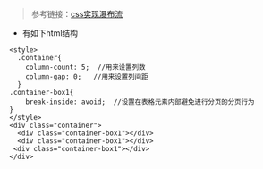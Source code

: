 > 参考链接：[css实现瀑布流](https://www.w3cplus.com/css/pure-css-create-masonry-layout.html)
* 有如下html结构
```
<style>
  .container{
    column-count: 5;  //用来设置列数
    column-gap: 0;   //用来设置列间距
  }
.container-box1{
    break-inside: avoid;  //设置在表格元素内部避免进行分页的分页行为
}
</style>
<div class="container">
  <div class="container-box1"></div>
  <div class="container-box1"></div>  
 <div class="container-box1"></div>
</div>
```
